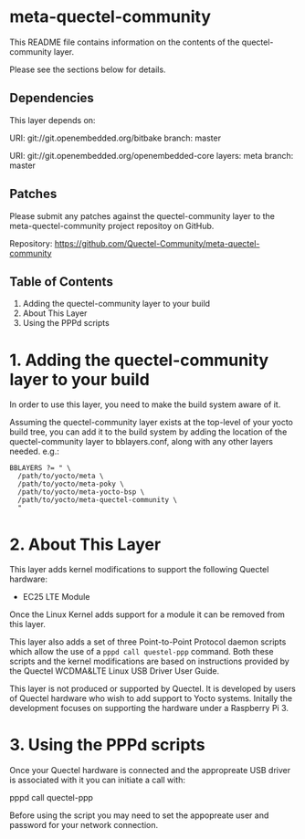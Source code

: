 # meta-quectel-community

This README file contains information on the contents of the
quectel-community layer.

Please see the sections below for details.

## Dependencies

This layer depends on:

  URI: git://git.openembedded.org/bitbake
  branch: master

  URI: git://git.openembedded.org/openembedded-core
  layers: meta
  branch: master


## Patches

Please submit any patches against the quectel-community layer to the
meta-quectel-community project repositoy on GitHub.

Repository: https://github.com/Quectel-Community/meta-quectel-community

## Table of Contents

1. Adding the quectel-community layer to your build
2. About This Layer
3. Using the PPPd scripts

# 1. Adding the quectel-community layer to your build

In order to use this layer, you need to make the build system aware of
it.

Assuming the quectel-community layer exists at the top-level of your
yocto build tree, you can add it to the build system by adding the
location of the quectel-community layer to bblayers.conf, along with any
other layers needed. e.g.:

```
BBLAYERS ?= " \
  /path/to/yocto/meta \
  /path/to/yocto/meta-poky \
  /path/to/yocto/meta-yocto-bsp \
  /path/to/yocto/meta-quectel-community \
  "
```

# 2. About This Layer

This layer adds kernel modifications to support the following Quectel 
hardware: 

* EC25 LTE Module

Once the Linux Kernel adds support for a module it can be removed from 
this layer.

This layer also adds a set of three Point-to-Point Protocol daemon 
scripts which allow the use of a `pppd call questel-ppp` command.  Both 
these scripts and the kernel modifications are based on instructions 
provided by the Quectel WCDMA&LTE Linux USB Driver User Guide.

This layer is not produced or supported by Quectel.  It is developed by
users of Quectel hardware who wish to add support to Yocto systems.
Initally the development focuses on supporting the hardware under a 
Raspberry Pi 3.

# 3. Using the PPPd scripts

Once your Quectel hardware is connected and the appropreate USB driver 
is associated with it you can initiate a call with: 

  pppd call quectel-ppp

Before using the script you may need to set the appopreate user and
password for your network connection.
